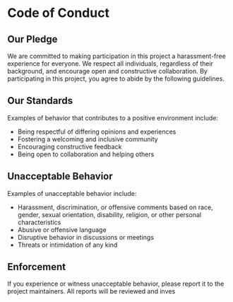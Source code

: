 # Code of Conduct

## Our Pledge

We are committed to making participation in this project a harassment-free experience for everyone. We respect all individuals, regardless of their background, and encourage open and constructive collaboration. By participating in this project, you agree to abide by the following guidelines.

## Our Standards

Examples of behavior that contributes to a positive environment include:
- Being respectful of differing opinions and experiences
- Fostering a welcoming and inclusive community
- Encouraging constructive feedback
- Being open to collaboration and helping others

## Unacceptable Behavior

Examples of unacceptable behavior include:
- Harassment, discrimination, or offensive comments based on race, gender, sexual orientation, disability, religion, or other personal characteristics
- Abusive or offensive language
- Disruptive behavior in discussions or meetings
- Threats or intimidation of any kind

## Enforcement

If you experience or witness unacceptable behavior, please report it to the project maintainers. All reports will be reviewed and inves